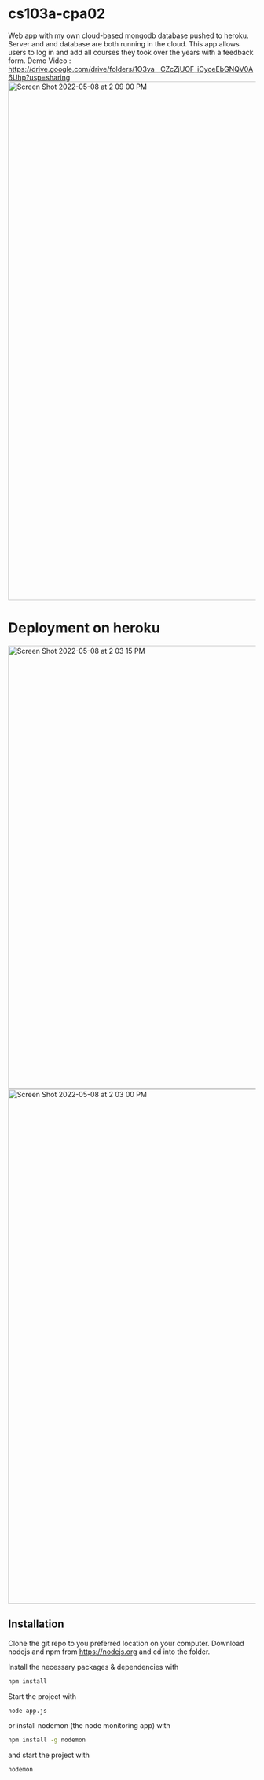 # cs103a-cpa02
Web app with my own cloud-based mongodb database pushed to heroku. Server and and database are both running in the cloud.
This app allows users to log in and add all courses they took over the years with a feedback form. 
Demo Video : https://drive.google.com/drive/folders/1O3va__CZcZjUOF_iCyceEbGNQV0A6Uhp?usp=sharing
<img width="1054" alt="Screen Shot 2022-05-08 at 2 09 00 PM" src="https://user-images.githubusercontent.com/44778751/167309477-38aa892f-389c-4bee-aa00-1f5d4b6fb5e9.png">


# Deployment on heroku 
<img width="901" alt="Screen Shot 2022-05-08 at 2 03 15 PM" src="https://user-images.githubusercontent.com/44778751/167309400-87dba2d1-ca3a-4738-bcd0-b16dfc8ee913.png">



<img width="1045" alt="Screen Shot 2022-05-08 at 2 03 00 PM" src="https://user-images.githubusercontent.com/44778751/167309408-f981f6ee-4f5a-4912-91a2-66107aae8e79.png">

## Installation
Clone the git repo to you preferred location on your computer. Download nodejs and npm from https://nodejs.org and cd into the folder. 

Install the necessary packages & dependencies with
``` bash
npm install
```
Start the project with
``` bash
node app.js
```
or install nodemon (the node monitoring app) with
``` bash
npm install -g nodemon
```
and start the project with
``` bash
nodemon
```

